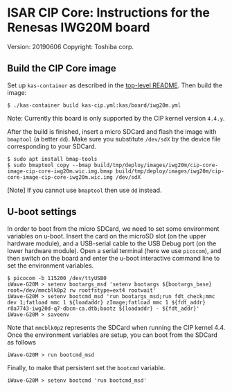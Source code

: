 # ISAR CIP Core: Instructions for the Renesas IWG20M board

Version: 20190606
Copyright: Toshiba corp.

## Build the CIP Core image

Set up `kas-container` as described in the [top-level README](../README.md).
Then build the image:

```
$ ./kas-container build kas-cip.yml:kas/board/iwg20m.yml
```

Note: Currently this board is only supported by the CIP kernel version `4.4.y`.

After the build is finished, insert a micro SDCard and flash the image with `bmaptool` (a better `dd`). Make sure you substitute `/dev/sdX` by the device file corresponding to your SDCard.

```
$ sudo apt install bmap-tools
$ sudo bmaptool copy --bmap build/tmp/deploy/images/iwg20m/cip-core-image-cip-core-iwg20m.wic.img.bmap build/tmp/deploy/images/iwg20m/cip-core-image-cip-core-iwg20m.wic.img /dev/sdX
```

[Note] If you cannot use `bmaptool` then use `dd` instead.

## U-boot settings


In order to boot from the micro SDCard, we need to set some environment variables on u-boot. Insert the card on the microSD slot (on the upper hardware module), and a USB-serial cable to the USB Debug port (on the lower hardware module). Open a serial terminal (here we use `picocom`), and then switch on the board and enter the u-boot interactive command line to set the environment variables.

```
$ picocom -b 115200 /dev/ttyUSB0
iWave-G20M > setenv bootargs_msd 'setenv bootargs ${bootargs_base} root=/dev/mmcblk0p2 rw rootfstype=ext4 rootwait'
iWave-G20M > setenv bootcmd_msd 'run bootargs_msd;run fdt_check;mmc dev 1;fatload mmc 1 ${loadaddr} zImage;fatload mmc 1 ${fdt_addr} r8a7743-iwg20d-q7-dbcm-ca.dtb;bootz ${loadaddr} - ${fdt_addr}'
iWave-G20M > saveenv
```

Note that `mmcblk0p2` represents the SDCard when running the CIP kernel 4.4. Once the environment variables are setup, you can boot from the SDCard as follows

```
iWave-G20M > run bootcmd_msd
```

Finally, to make that persistent set the `bootcmd` variable.

```
iWave-G20M > setenv bootcmd 'run bootcmd_msd'
```
